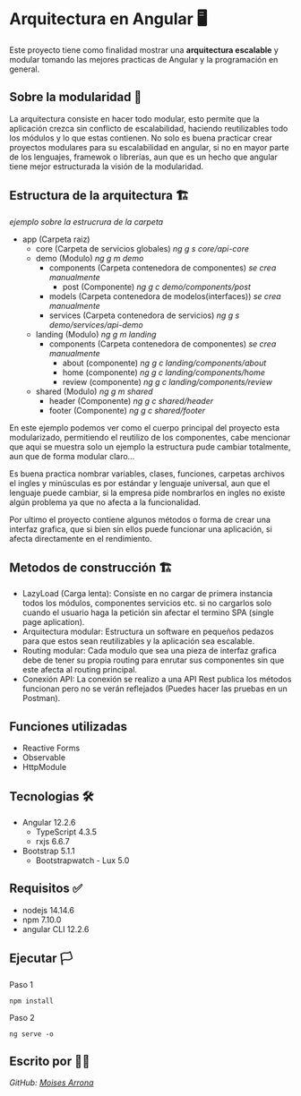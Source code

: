 # Arquitectura en Angular 🖥️
Este proyecto tiene como finalidad mostrar una **arquitectura escalable** y  modular tomando las mejores practicas de Angular y la programación en general.

## Sobre la modularidad 📖
La arquitectura consiste en hacer todo modular, esto permite que la aplicación crezca sin conflicto de escalabilidad, haciendo reutilizables todo los módulos y lo que estas contienen. No solo es buena practicar crear proyectos modulares para su escalabilidad en angular, si no en mayor parte de los lenguajes, framewok o librerías, aun que es un hecho que angular tiene mejor estructurada la visión de la modularidad.

## Estructura de la arquitectura 🏗️
*ejemplo sobre la estrucrura de la carpeta*
- app (Carpeta raiz)
    - core (Carpeta de servicios globales) *ng g s core/api-core*
    - demo (Modulo) *ng g m demo*
        - components (Carpeta contenedora de componentes) *se crea manualmente*
            - post (Componente) *ng g c demo/components/post*
        - models (Carpeta contenedora de modelos(interfaces)) *se crea manualmente*
        - services (Carpeta contenedora de servicios) *ng g s demo/services/api-demo*
    - landing (Modulo) *ng g m landing*
        - components (Carpeta contenedora de componentes) *se crea manualmente*
            - about (componente) *ng g c landing/components/about*
            - home (componente) *ng g c landing/components/home*
            - review (componente) *ng g c landing/components/review*
    - shared (Modulo) *ng g m shared*
        - header (Componente) *ng g c shared/header*
        - footer (Componente) *ng g c shared/footer*

En este ejemplo podemos ver como el cuerpo principal del proyecto esta modularizado, permitiendo el reutilizo de los componentes, cabe mencionar que aqui se muestra solo un ejemplo la estructura pude cambiar totalmente, aun que de forma modular claro...

Es buena practica nombrar variables, clases, funciones, carpetas archivos el ingles y minúsculas es por estándar y lenguaje universal, aun que el lenguaje puede cambiar, si la empresa pide nombrarlos en ingles no existe algún problema ya que no afecta a la funcionalidad.

Por ultimo el proyecto contiene algunos métodos o forma de crear una interfaz grafica, que si bien sin ellos puede funcionar una aplicación, si afecta directamente en el rendimiento.

## Metodos de construcción 🏗️
- LazyLoad (Carga lenta): Consiste en no cargar de primera instancia todos los módulos, componentes servicios etc. si no cargarlos solo cuando el usuario haga la petición sin afectar el termino SPA (single page aplication).
- Arquitectura modular: Estructura un software en pequeños pedazos para que estos sean reutilizables y la aplicación sea escalable.
- Routing modular: Cada modulo que sea una pieza de interfaz grafica debe de tener su propia routing para enrutar sus componentes sin que este afecta al routing principal.
- Conexión API: La conexión se realizo a una API Rest publica los métodos funcionan pero no se verán reflejados (Puedes hacer las pruebas en un Postman).

## Funciones utilizadas
- Reactive Forms
- Observable
- HttpModule

## Tecnologias 🛠️
- Angular 12.2.6
    - TypeScript 4.3.5
    - rxjs 6.6.7
- Bootstrap 5.1.1
    - Bootstrapwatch - Lux 5.0

## Requisitos ✅
- nodejs 14.14.6
- npm 7.10.0
- angular CLI 12.2.6

## Ejecutar 🏳️
Paso 1
```
npm install
```
Paso 2
```
ng serve -o
```

## Escrito por 👨‍💻
*GitHub: [Moises Arrona](https://github.com/moisesarrona)*